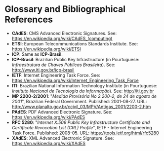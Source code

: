 # Glossary and Bibliographical References

  * **CAdES**: CMS Advanced Electronic Signatures. See: https://en.wikipedia.org/wiki/CAdES_(computing)
  * **ETSI**: European Telecommunications Standards Institute. See: https://en.wikipedia.org/wiki/ETSI
  * **ICP**: Same as **ICP-Brasil**.
  * **ICP-Brasil**: Brazilian Public Key Infrastructure (in Pourtuguese: *Infraestrutura de Chaves Públicas Brasileira*). See: http://www.iti.gov.br/icp-brasil
  * **IETF**: Internet Engineering Task Force. See: https://en.wikipedia.org/wiki/Internet_Engineering_Task_Force
  * **ITI**: Brazilian National Information Technology Institute (in Pourtuguese: *Instituto Nacional de Tecnologia da Informação*). See: http://iti.gov.br
  * **MP 2200-2/2001**: "*Medida Provisória No 2.200-2, de 24 de agosto de 2001*", Brazilian Federal Government. Published: 2001-08-27. URL: http://www.planalto.gov.br/ccivil_03/MPV/Antigas_2001/2200-2.htm
  * **PAdES**: PDF Advanced Electronic Signature. See: https://en.wikipedia.org/wiki/PAdES
  * **RFC 5280**: "*Internet X.509 Public Key Infrastructure Certificate and Certificate Revocation List (CRL) Profile*", IETF - Internet Engineering Task Force. Published: 2008-05. URL: https://tools.ietf.org/html/rfc5280
  * **XAdES**: XML Advanced Electronic Signature. See: https://en.wikipedia.org/wiki/XAdES